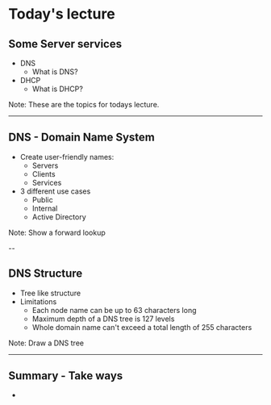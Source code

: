 <!-- Start -->
# Today's lecture <!-- {_style="font-size:140%"} -->
## Some Server services<!-- {_style="font-size:110%"} -->
* DNS <!-- {_class="fragment"} -->
  * What is DNS?
* DHCP<!-- {_class="fragment"} -->
  * What is DHCP?

<!-- {_style="font-size: 70%"} -->

Note:
These are the topics for todays lecture.


---
## DNS - Domain Name System
* Create user-friendly names:
  * Servers
  * Clients
  * Services
* 3 different use cases
  * Public
  * Internal
  * Active Directory

Note:
Show a forward lookup


--
## DNS Structure
* Tree like structure
* Limitations
  * Each node name can be up to 63 characters long
  * Maximum depth of a DNS tree is 127 levels
  * Whole domain name can't exceed a total length of 255 characters

Note:
Draw a DNS tree



---
## Summary - Take ways
*
